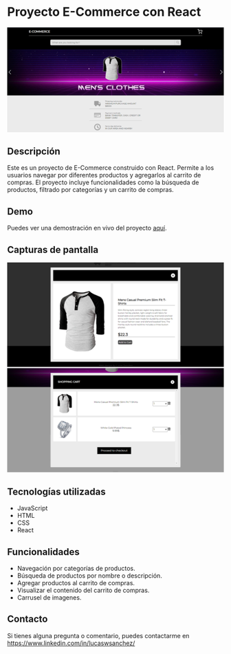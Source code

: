 # Proyecto E-Commerce con React

![E-Commerce](/src/assets/images/screenshot1.png)

## Descripción
Este es un proyecto de E-Commerce construido con React. Permite a los usuarios navegar por diferentes productos y agregarlos al carrito de compras. El proyecto incluye funcionalidades como la búsqueda de productos, filtrado por categorías y un carrito de compras.

## Demo
Puedes ver una demostración en vivo del proyecto [aquí](https://lucaswsanchez.github.io/react-ecommerce/).

## Capturas de pantalla
![Captura de pantalla 1](/src/assets/images/screenshot2.png)
![Captura de pantalla 2](/src/assets/images/screenshot3.png)

## Tecnologías utilizadas
- JavaScript
- HTML
- CSS
- React

## Funcionalidades
- Navegación por categorías de productos.
- Búsqueda de productos por nombre o descripción.
- Agregar productos al carrito de compras.
- Visualizar el contenido del carrito de compras.
- Carrusel de imagenes.

## Contacto
Si tienes alguna pregunta o comentario, puedes contactarme en https://www.linkedin.com/in/lucaswsanchez/
